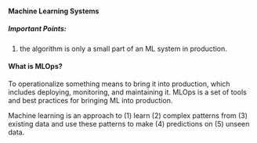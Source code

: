 #### Machine Learning Systems

##### Important Points: 

1. the algorithm is only a small part of an ML system in production.


#### What is MLOps? 

To operationalize something means to bring it into production, which includes deploying, monitoring, and maintaining it. MLOps is a set of tools and best practices for bringing ML into production.


Machine learning is an approach to (1) learn (2) complex patterns from (3) existing data and use these patterns to make (4) predictions on (5) unseen data.